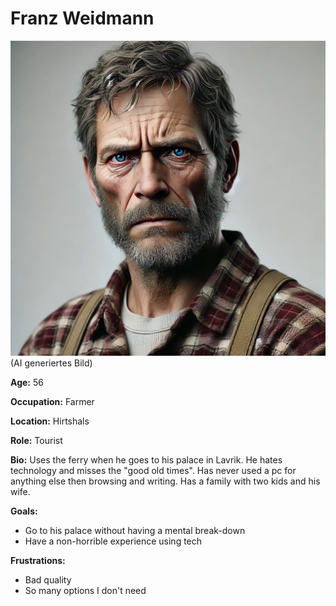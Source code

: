 # Franz Weidmann

![](../img/AI_persona_franze.jpg)
(AI generiertes Bild)

**Age:**
56

**Occupation:**
Farmer

**Location:**
Hirtshals

**Role:**
Tourist

**Bio:**
Uses the ferry when he goes to his palace in Lavrik.
He hates technology and misses the "good old times".
Has never used a pc for anything else then browsing and writing.
Has a family with two kids and his wife.

**Goals:**
* Go to his palace without having a mental break-down
* Have a non-horrible experience using tech

**Frustrations:**
* Bad quality
* So many options I don't need